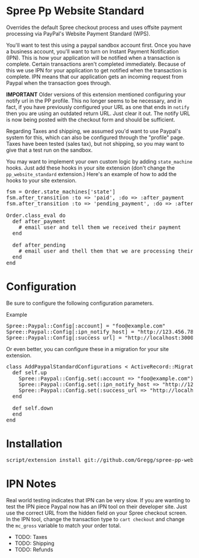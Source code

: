# Spree Pp Website Standard

Overrides the default Spree checkout process and uses offsite payment processing via PayPal's Website Payment Standard (WPS).  

You'll want to test this using a paypal sandbox account first.  Once you have a business account, you'll want to turn on Instant Payment Notification (IPN).  This is how your application will be notified when a transaction is complete.  Certain transactions aren't completed immediately.  Because of this we use IPN for your application to get notified when the transaction is complete.  IPN means that our application gets an incoming request from Paypal when the transaction goes through.  

__IMPORTANT__
Older versions of this extension mentioned configuring your notify url in the PP profile.  This no longer seems to be necessary, and in fact, if you have previously configured your URL as one that ends in `notify` then you are using an outdated return URL.  Just clear it out.  The notify URL is now being posted with the checkout form and should be sufficient.

Regarding Taxes and shipping, we assumed you'd want to use Paypal's system for this, which can also be configured through the "profile" page.  Taxes have been tested (sales tax), but not shipping, so you may want to give that a test run on the sandbox.

You may want to implement your own custom logic by adding `state_machine` hooks.  Just add these hooks in your site extension (don't change the `pp_website_standard` extension.) Here's an example of how to add the hooks to your site extension.

<pre>
fsm = Order.state_machines['state']  
fsm.after_transition :to => 'paid', :do => :after_payment
fsm.after_transition :to => 'pending_payment', :do => :after_pending  

Order.class_eval do  
  def after_payment
    # email user and tell them we received their payment
  end
  
  def after_pending
    # email user and thell them that we are processing their order, etc.
  end
end
</pre>  
        
# Configuration

Be sure to configure the following configuration parameters.  

Example

<pre>
Spree::Paypal::Config[:account] = "foo@example.com"
Spree::Paypal::Config[:ipn_notify_host] = "http://123.456.78:3000"
Spree::Paypal::Config[:success_url] = "http://localhost:3000/checkout/success"
</pre>

Or even better, you can configure these in a migration for your site extension.

<pre>
class AddPaypalStandardConfigurations < ActiveRecord::Migration
  def self.up
    Spree::Paypal::Config.set(:account => "foo@example.com")
    Spree::Paypal::Config.set(:ipn_notify_host => "http://123.456.78:3000")
    Spree::Paypal::Config.set(:success_url => "http://localhost:3000/checkout/success")
  end

  def self.down
  end
end
</pre>

# Installation 

<pre>
script/extension install git://github.com/Gregg/spree-pp-website-standard.git  
</pre>

# IPN Notes

Real world testing indicates that IPN can be very slow.  If you are wanting to test the IPN piece Paypal now has an IPN tool on their developer site.  Just use the correct URL from the hidden field on your Spree checkout screen.  In the IPN tool, change the transaction type to `cart checkout` and change the `mc_gross` variable to match your order total.

* TODO: Taxes
* TODO: Shipping
* TODO: Refunds
